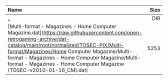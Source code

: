 |Name|Size|
|:---|---:|
|[..](../index.html)|DIR|
|[Multi-format - Magazines - Home Computer Magazine.dat](https://raw.githubusercontent.com/open-retrogaming-archive/dat-catalog/main/root/normalized/TOSEC-PIX/Multi-format/Magazines/Home Computer Magazine/Multi-format - Magazines - Home Computer Magazine/Multi-format - Magazines - Home Computer Magazine (TOSEC-v2010-01-16_CM).dat)|5253|
